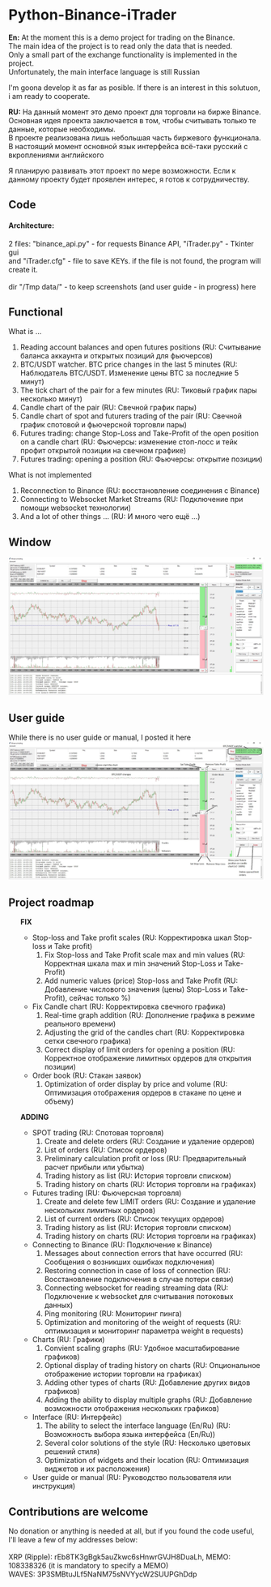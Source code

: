 # Python-Binance-iTrader
<B>En:</B> At the moment this is a demo project for trading on the Binance.<BR>
The main idea of the project is to read only the data that is needed. <BR>
Only a small part of the exchange functionality is implemented in the project. <BR>
Unfortunately, the main interface language is still Russian <BR>

I'm goona develop it as far as posible. If there is  an interest in this solutuon, i am ready to cooperate.

<B>RU:</B> На данный момент это демо проект для торговли на бирже Binance.<BR>
Основная идея проекта заключается в том, чтобы считывать только те данные, которые необходимы.<BR>
В проекте реализована лишь небольшая часть биржевого функционала.<BR>
В настоящий момент основной язык интерфейса всё-таки русский с вкроплениями английского<BR>

Я планирую развивать этот проект по мере возможности. Если к данному проекту будет проявлен интерес, я готов к сотрудничеству.

  
## Code<BR>
#### Architecture:
    
2 files: "binance_api.py" - for requests Binance API, "iTrader.py" - Tkinter gui<BR>
and "iTrader.cfg" - file to save KEYs. if the file is not found, the program will create it.<BR>
<BR>
dir "/Tmp data/" - to keep screenshots (and user guide - in progress) here<BR>
      

## Functional
What is ...
<OL><LI>Reading account balances and open futures positions (RU: Считывание баланса аккаунта и открытых позиций для фьючерсов)
<LI>BTC/USDT watcher. BTC price changes in the last 5 minutes (RU: Наблюдатель BTC/USDT. Изменение цены BTC за последние 5 минут)
<LI>The tick chart of the pair for a few minutes (RU: Тиковый график пары несколько минут)
<LI>Candle chart of the pair (RU: Свечной график пары)
<LI>Candle chart of spot and futurers trading of the pair (RU: Свечной график спотовой и фьючерсной торговли пары)
<LI>Futures trading: change Stop-Loss and Take-Profit of the open position on a candle chart (RU: Фьючерсы: изменение стоп-лосс и тейк профит открытой позиции на свечном графике)
<LI>Futures trading: opening a position (RU: Фьючерсы: открытие позиции)
</OL>
 What is not implemented
<OL><LI>Reconnection to Binance (RU: восстановление соединения с Binance)
<LI>Connecting to Websocket Market Streams (RU: Подключение при помощи websocket технологии)
<LI>And a lot of other things ... (RU: И много чего ещё ...)
</OL>   
  
## Window
 ![window](https://github.com/GeorgeGor15/Python-Binance-iTrader/blob/main/Tmp%20data/MW%20(0.0).jpg?raw=true)
  
## User guide
 While there is no user guide or manual, I posted it here
 ![window](https://github.com/GeorgeGor15/Python-Binance-iTrader/blob/main/Tmp%20data/MW%20(0.1).jpg)
  
## Project roadmap
<UL><B>FIX</B>
  <UL><LI>Stop-loss and Take profit scales (RU: Корректировка шкал Stop-loss и Take profit)
 <OL><LI>Fix Stop-loss and Take Profit scale max and min values (RU: Корректная шкала max и min значений Stop-Loss и Take-Profit)
   <LI>Add numeric values (price) Stop-loss and Take Profit (RU: Добавление числового значения (цены) Stop-Loss и Take-Profit), сейчас только %)
 </OL>
<LI>Fix Candle chart (RU: Корректировка свечного графика)
   <OL><LI>Real-time graph addition (RU: Дополнение графика в режиме реального времени)
   <LI>Adjusting the grid of the candles chart (RU: Корректировка сетки свечного графика)
   <LI>Correct display of limit orders for opening a position (RU: Корректное отображение лимитных  ордеров для открытия позиции)
      </OL>
<LI>Order book (RU: Стакан заявок)
   <OL><LI>Optimization of order display by price and volume (RU: Оптимизация отображения ордеров в стакане по цене и объему)
 </UL></UL>
<UL><B>ADDING</B>
<UL><LI>SPOT trading (RU: Спотовая торговля)
 <OL><LI>Create and delete orders (RU: Создание и удаление ордеров)
   <LI>List of orders (RU: Список ордеров)
   <LI>Preliminary calculation profit or loss (RU: Предварительный расчет прибыли или убытка)
   <LI>Trading history as list (RU: История торговли списком)
   <LI>Trading history on charts (RU: История торговли на графиках)
 </OL>  
<LI>Futures trading (RU: Фьючерсная торговля)
 <OL><LI>Create and delete few LIMIT orders (RU: Создание и удаление нескольких лимитных ордеров)
   <LI>List of current orders (RU: Список текущих ордеров)
   <LI>Trading history as list (RU: История торговли списком)
   <LI>Trading history on charts (RU: История торговли на графиках)
 </OL>
<LI>Connecting to Binance (RU: Подключение к Binance)
 <OL><LI>Messages about connection errors that have occurred (RU: Сообщения о возникших ошибках подключения)
   <LI>Restoring connection in case of loss of connection (RU: Восстановление подключения в случае потери связи)
   <LI>Connecting websocket for reading streaming data (RU: Подключение к websocket для считывания потоковых данных)
   <LI>Ping monitoring (RU: Мониторинг пинга)
   <LI>Optimization and monitoring of the weight of requests (RU: оптимизация и мониторинг параметра weight в requests)
 </OL>  
<LI>Charts (RU: Графики)
 <OL><LI>Convient scaling graphs (RU: Удобное масштабирование графиков)
   <LI>Optional display of trading history on charts (RU: Опциональное отображение истории торговли на графиках)
   <LI>Adding other types of charts (RU: Добавление других видов графиков)
   <LI>Adding the ability to display multiple graphs (RU: Добавление возможности отображения нескольких графиков)
 </OL>  
<LI>Interface (RU: Интерфейс)
 <OL><LI>The ability to select the interface language (En/Ru) (RU: Возможность выбора языка интерфейса (En/Ru))
   <LI>Several color solutions of the style (RU: Несколько цветовых решений стиля)
   <LI>Optimization of widgets and their location (RU: Оптимизация виджетов и их расположения)
 </OL>  
 <LI>User guide or manual (RU: Руководство пользователя или инструкция)
  </UL></UL>
  
  
## Contributions are welcome<BR>
No donation or anything is needed at all, but if you found the code useful, I'll leave a few of my addresses below:<BR>
<BR>
XRP (Ripple): rEb8TK3gBgk5auZkwc6sHnwrGVJH8DuaLh, MEMO: 108338326 (it is mandatory to specify a MEMO)<BR>
WAVES: 3P3SMBtuJLf5NaNM75sNVYycW2SUUPGhDdp
